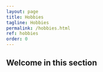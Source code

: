 ```yaml
---
layout: page
title: Hobbies
tagline: Hobbies
permalink: /hobbies.html
ref: hobbies
order: 0
---
```


## Welcome in this section